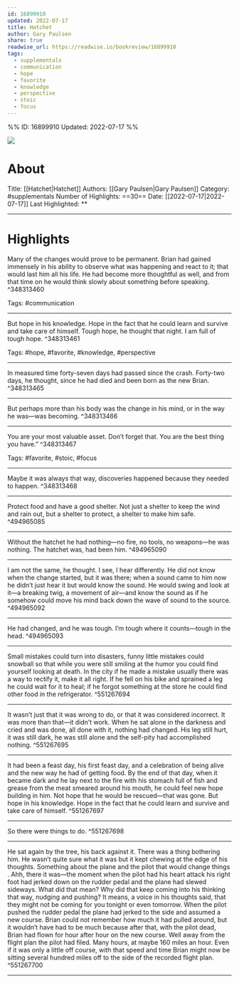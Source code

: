 ```yaml
---
id: 16899910
updated: 2022-07-17
title: Hatchet
author: Gary Paulsen
share: true
readwise_url: https://readwise.io/bookreview/16899910
tags:
  - supplementals
  - communication
  - hope
  - favorite
  - knowledge
  - perspective
  - stoic
  - focus
---
```


%%
ID: 16899910
Updated: 2022-07-17
%%

![]( https://images-na.ssl-images-amazon.com/images/I/61ojqdijykL._SL500_.jpg)

# About
Title: [[Hatchet|Hatchet]]
Authors: [[Gary Paulsen|Gary Paulsen]]
Category: #supplementals
Number of Highlights: ==30==
Date: [[2022-07-17|2022-07-17]]
Last Highlighted: **

---

# Highlights

Many of the changes would prove to be permanent. Brian had gained immensely in his ability to observe what was happening and react to it; that would last him all his life. He had become more thoughtful as well, and from that time on he would think slowly about something before speaking. ^348313460

Tags: #communication

---
But hope in his knowledge. Hope in the fact that he could learn and survive and take care of himself. Tough hope, he thought that night. I am full of tough hope. ^348313461

Tags: #hope, #favorite, #knowledge, #perspective

---
In measured time forty-seven days had passed since the crash. Forty-two days, he thought, since he had died and been born as the new Brian. ^348313465

---
But perhaps more than his body was the change in his mind, or in the way he was—was becoming. ^348313466

---
You are your most valuable asset. Don’t forget that. You are the best thing you have.” ^348313467

Tags: #favorite, #stoic, #focus

---
Maybe it was always that way, discoveries happened because they needed to happen. ^348313468

---
Protect food and have a good shelter. Not just a shelter to keep the wind and rain out, but a shelter to protect, a shelter to make him safe. ^494965085

---
Without the hatchet he had nothing—no fire, no tools, no weapons—he was nothing. The hatchet was, had been him. ^494965090

---
I am not the same, he thought. I see, I hear differently. He did not know when the change started, but it was there; when a sound came to him now he didn’t just hear it but would know the sound. He would swing and look at it—a breaking twig, a movement of air—and know the sound as if he somehow could move his mind back down the wave of sound to the source. ^494965092

---
He had changed, and he was tough. I’m tough where it counts—tough in the head. ^494965093

---
Small mistakes could turn into disasters, funny little mistakes could snowball so that while you were still smiling at the humor you could find yourself looking at death. In the city if he made a mistake usually there was a way to rectify it, make it all right. If he fell on his bike and sprained a leg he could wait for it to heal; if he forgot something at the store he could find other food in the refrigerator. ^551267694

---
It wasn’t just that it was wrong to do, or that it was considered incorrect. It was more than that—it didn’t work. When he sat alone in the darkness and cried and was done, all done with it, nothing had changed. His leg still hurt, it was still dark, he was still alone and the self-pity had accomplished nothing. ^551267695

---
It had been a feast day, his first feast day, and a celebration of being alive and the new way he had of getting food. By the end of that day, when it became dark and he lay next to the fire with his stomach full of fish and grease from the meat smeared around his mouth, he could feel new hope building in him. Not hope that he would be rescued—that was gone. But hope in his knowledge. Hope in the fact that he could learn and survive and take care of himself. ^551267697

---
So there were things to do. ^551267698

---
He sat again by the tree, his back against it. There was a thing bothering him. He wasn’t quite sure what it was but it kept chewing at the edge of his thoughts. Something about the plane and the pilot that would change things . Ahh, there it was—the moment when the pilot had his heart attack his right foot had jerked down on the rudder pedal and the plane had slewed sideways. What did that mean? Why did that keep coming into his thinking that way, nudging and pushing? It means, a voice in his thoughts said, that they might not be coming for you tonight or even tomorrow. When the pilot pushed the rudder pedal the plane had jerked to the side and assumed a new course. Brian could not remember how much it had pulled around, but it wouldn’t have had to be much because after that, with the pilot dead, Brian had flown for hour after hour on the new course. Well away from the flight plan the pilot had filed. Many hours, at maybe 160 miles an hour. Even if it was only a little off course, with that speed and time Brian might now be sitting several hundred miles off to the side of the recorded flight plan. ^551267700

---
